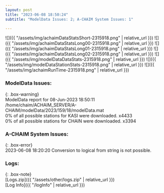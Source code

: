 ```yaml
---
layout: post
title: "2023-06-08 18:50:24"
subtitle: "ModelData Issues: 2; A-CHAIM System Issues: 1"

---
```


![]({{ "/assets/img/achaimDataStatsShort-2315918.png" | relative_url }})
![]({{ "/assets/img/achaimDataStatsLong00-2315918.png" | relative_url }})
![]({{ "/assets/img/achaimDataStatsLong01-2315918.png" | relative_url }})
![]({{ "/assets/img/achaimDataStatsLong02-2315918.png" | relative_url }})
![]({{ "/assets/img/modelDataDataStats-2315918.png" | relative_url }})
![]({{ "/assets/img/modelDataStationStats-2315918.png" | relative_url }})
![]({{ "/assets/img/achaimRunTime-2315918.png" | relative_url }})


### ModelData Issues:  
  
{: .box-warning}  
 ModelData report for 08-Jun-2023 18:50:11   
 /home/chaim/ACHAIM_SERVER/A-CHAIM/modelData/2023/159/18/modelData.mat   
 0% of all possible stations for KASI were downloaded. x4433   
 0% of all possible stations for CHAIN were downloaded. x3394   
  
### A-CHAIM System Issues:  
  
{: .box-error}  
2023-06-08 18:20:20 Conversion to logical from string is not possible.  

### Logs:  
  
{: .box-note}  
[Logs.zip]({{ "/assets/other/logs.zip" | relative_url }})  
[Log Info]({{ "/logInfo" | relative_url }})  
